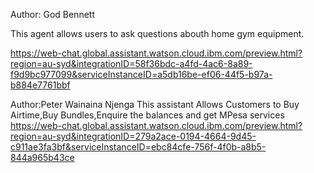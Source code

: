 
Author: God Bennett

This agent allows users to ask questions abouth home gym equipment.

https://web-chat.global.assistant.watson.cloud.ibm.com/preview.html?region=au-syd&integrationID=58f36bdc-a4fd-4ac6-8a89-f9d9bc977099&serviceInstanceID=a5db16be-ef06-44f5-b97a-b884e7761bbf



Author:Peter Wainaina Njenga
This assistant Allows Customers to Buy Airtime,Buy Bundles,Enquire the balances and get MPesa services
https://web-chat.global.assistant.watson.cloud.ibm.com/preview.html?region=au-syd&integrationID=279a2ace-0194-4664-9d45-c911ae3fa3bf&serviceInstanceID=ebc84cfe-756f-4f0b-a8b5-844a965b43ce
